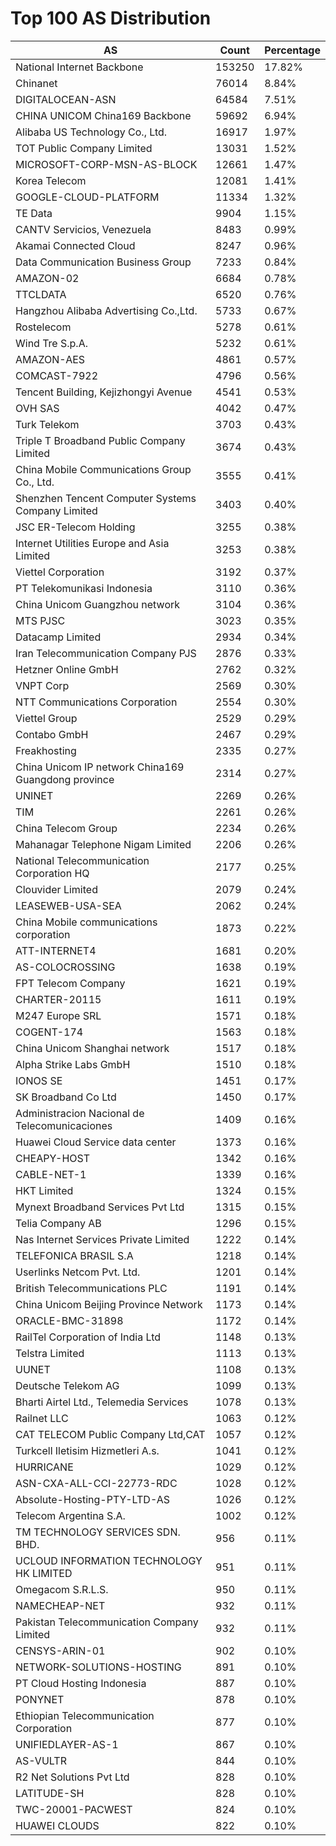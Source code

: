 # Top 100 AS Distribution
| AS | Count | Percentage |
|----|----|----|
| National Internet Backbone | 153250 | 17.82% |
| Chinanet | 76014 | 8.84% |
| DIGITALOCEAN-ASN | 64584 | 7.51% |
| CHINA UNICOM China169 Backbone | 59692 | 6.94% |
| Alibaba US Technology Co., Ltd. | 16917 | 1.97% |
| TOT Public Company Limited | 13031 | 1.52% |
| MICROSOFT-CORP-MSN-AS-BLOCK | 12661 | 1.47% |
| Korea Telecom | 12081 | 1.41% |
| GOOGLE-CLOUD-PLATFORM | 11334 | 1.32% |
| TE Data | 9904 | 1.15% |
| CANTV Servicios, Venezuela | 8483 | 0.99% |
| Akamai Connected Cloud | 8247 | 0.96% |
| Data Communication Business Group | 7233 | 0.84% |
| AMAZON-02 | 6684 | 0.78% |
| TTCLDATA | 6520 | 0.76% |
| Hangzhou Alibaba Advertising Co.,Ltd. | 5733 | 0.67% |
| Rostelecom | 5278 | 0.61% |
| Wind Tre S.p.A. | 5232 | 0.61% |
| AMAZON-AES | 4861 | 0.57% |
| COMCAST-7922 | 4796 | 0.56% |
| Tencent Building, Kejizhongyi Avenue | 4541 | 0.53% |
| OVH SAS | 4042 | 0.47% |
| Turk Telekom | 3703 | 0.43% |
| Triple T Broadband Public Company Limited | 3674 | 0.43% |
| China Mobile Communications Group Co., Ltd. | 3555 | 0.41% |
| Shenzhen Tencent Computer Systems Company Limited | 3403 | 0.40% |
| JSC ER-Telecom Holding | 3255 | 0.38% |
| Internet Utilities Europe and Asia Limited | 3253 | 0.38% |
| Viettel Corporation | 3192 | 0.37% |
| PT Telekomunikasi Indonesia | 3110 | 0.36% |
| China Unicom Guangzhou network | 3104 | 0.36% |
| MTS PJSC | 3023 | 0.35% |
| Datacamp Limited | 2934 | 0.34% |
| Iran Telecommunication Company PJS | 2876 | 0.33% |
| Hetzner Online GmbH | 2762 | 0.32% |
| VNPT Corp | 2569 | 0.30% |
| NTT Communications Corporation | 2554 | 0.30% |
| Viettel Group | 2529 | 0.29% |
| Contabo GmbH | 2467 | 0.29% |
| Freakhosting | 2335 | 0.27% |
| China Unicom IP network China169 Guangdong province | 2314 | 0.27% |
| UNINET | 2269 | 0.26% |
| TIM | 2261 | 0.26% |
| China Telecom Group | 2234 | 0.26% |
| Mahanagar Telephone Nigam Limited | 2206 | 0.26% |
| National Telecommunication Corporation HQ | 2177 | 0.25% |
| Clouvider Limited | 2079 | 0.24% |
| LEASEWEB-USA-SEA | 2062 | 0.24% |
| China Mobile communications corporation | 1873 | 0.22% |
| ATT-INTERNET4 | 1681 | 0.20% |
| AS-COLOCROSSING | 1638 | 0.19% |
| FPT Telecom Company | 1621 | 0.19% |
| CHARTER-20115 | 1611 | 0.19% |
| M247 Europe SRL | 1571 | 0.18% |
| COGENT-174 | 1563 | 0.18% |
| China Unicom Shanghai network | 1517 | 0.18% |
| Alpha Strike Labs GmbH | 1510 | 0.18% |
| IONOS SE | 1451 | 0.17% |
| SK Broadband Co Ltd | 1450 | 0.17% |
| Administracion Nacional de Telecomunicaciones | 1409 | 0.16% |
| Huawei Cloud Service data center | 1373 | 0.16% |
| CHEAPY-HOST | 1342 | 0.16% |
| CABLE-NET-1 | 1339 | 0.16% |
| HKT Limited | 1324 | 0.15% |
| Mynext Broadband Services Pvt Ltd | 1315 | 0.15% |
| Telia Company AB | 1296 | 0.15% |
| Nas Internet Services Private Limited | 1222 | 0.14% |
| TELEFONICA BRASIL S.A | 1218 | 0.14% |
| Userlinks Netcom Pvt. Ltd. | 1201 | 0.14% |
| British Telecommunications PLC | 1191 | 0.14% |
| China Unicom Beijing Province Network | 1173 | 0.14% |
| ORACLE-BMC-31898 | 1172 | 0.14% |
| RailTel Corporation of India Ltd | 1148 | 0.13% |
| Telstra Limited | 1113 | 0.13% |
| UUNET | 1108 | 0.13% |
| Deutsche Telekom AG | 1099 | 0.13% |
| Bharti Airtel Ltd., Telemedia Services | 1078 | 0.13% |
| Railnet LLC | 1063 | 0.12% |
| CAT TELECOM Public Company Ltd,CAT | 1057 | 0.12% |
| Turkcell Iletisim Hizmetleri A.s. | 1041 | 0.12% |
| HURRICANE | 1029 | 0.12% |
| ASN-CXA-ALL-CCI-22773-RDC | 1028 | 0.12% |
| Absolute-Hosting-PTY-LTD-AS | 1026 | 0.12% |
| Telecom Argentina S.A. | 1002 | 0.12% |
| TM TECHNOLOGY SERVICES SDN. BHD. | 956 | 0.11% |
| UCLOUD INFORMATION TECHNOLOGY HK LIMITED | 951 | 0.11% |
| Omegacom S.R.L.S. | 950 | 0.11% |
| NAMECHEAP-NET | 932 | 0.11% |
| Pakistan Telecommunication Company Limited | 932 | 0.11% |
| CENSYS-ARIN-01 | 902 | 0.10% |
| NETWORK-SOLUTIONS-HOSTING | 891 | 0.10% |
| PT Cloud Hosting Indonesia | 887 | 0.10% |
| PONYNET | 878 | 0.10% |
| Ethiopian Telecommunication Corporation | 877 | 0.10% |
| UNIFIEDLAYER-AS-1 | 867 | 0.10% |
| AS-VULTR | 844 | 0.10% |
| R2 Net Solutions Pvt Ltd | 828 | 0.10% |
| LATITUDE-SH | 828 | 0.10% |
| TWC-20001-PACWEST | 824 | 0.10% |
| HUAWEI CLOUDS | 822 | 0.10% |
